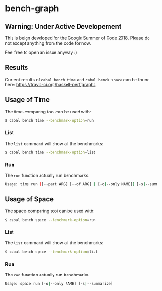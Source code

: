 # bench-graph

## Warning: Under Active Developement
This is beign developed for the Google Summer of Code 2018.
Please do not except anything from the code for now. 

Feel free to open an issue anyway :)

## Results
Current results of `cabal bench time` and `cabal bench space` can be found here: https://travis-ci.org/haskell-perf/graphs

## Usage of Time
The time-comparing tool can be used with:
```Bash
$ cabal bench time --benchmark-option=run
```

### List
The `list` command will show all the benchmarks:
```Bash
$ cabal bench time --benchmark-option=list
```

### Run
The `run` function actually run benchmarks.
```Bash
Usage: time run ([--part ARG] [--of ARG] | [-o|--only NAME]) [-s|--summarize]
```

## Usage of Space
The space-comparing tool can be used with:
```Bash
$ cabal bench space --benchmark-option=run
```

### List
The `list` command will show all the benchmarks:
```Bash
$ cabal bench space --benchmark-option=list
```

### Run
The `run` function actually run benchmarks.
```Bash
Usage: space run [-o|--only NAME] [-s|--summarize]
```

